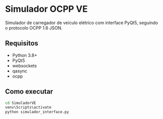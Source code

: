 # Simulador OCPP VE

Simulador de carregador de veículo elétrico com interface PyQt5,
seguindo o protocolo OCPP 1.6 JSON.

## Requisitos
- Python 3.8+
- PyQt5
- websockets
- qasync
- ocpp

## Como executar
```bash
cd SimuladorVE
venv\Scripts\activate
python simulador_interface.py
